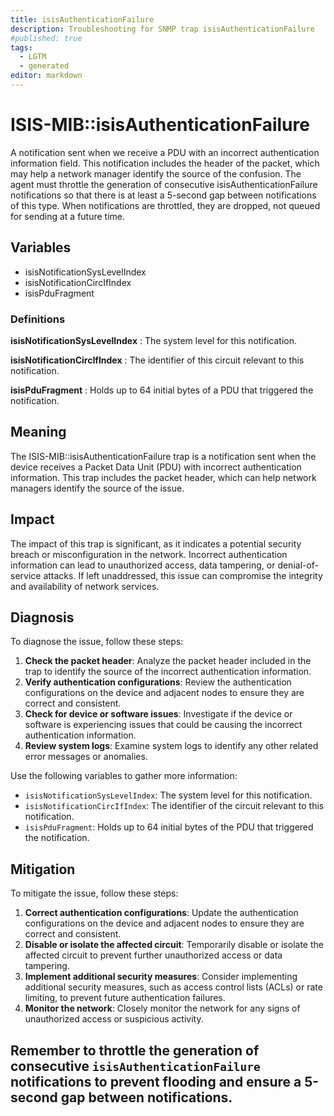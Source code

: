 ```yaml
---
title: isisAuthenticationFailure
description: Troubleshooting for SNMP trap isisAuthenticationFailure
#published: true
tags:
  - LGTM
  - generated
editor: markdown
---
```


# ISIS-MIB::isisAuthenticationFailure 

A notification sent when we receive a PDU
with an incorrect authentication information
field.  This notification includes the header
of the packet, which may help a network manager
identify the source of the confusion.
The agent must throttle the generation of
consecutive isisAuthenticationFailure
notifications so that there is at least a 5-second
gap between notifications of this type.  When
notifications are throttled, they are dropped, not
queued for sending at a future time. 


## Variables


  - isisNotificationSysLevelIndex
  - isisNotificationCircIfIndex
  - isisPduFragment 

### Definitions 


**isisNotificationSysLevelIndex** 
: The system level for this notification. 

**isisNotificationCircIfIndex** 
: The identifier of this circuit relevant to
this notification. 

**isisPduFragment** 
: Holds up to 64 initial bytes of a PDU that
triggered the notification. 


## Meaning

The ISIS-MIB::isisAuthenticationFailure trap is a notification sent when the device receives a Packet Data Unit (PDU) with incorrect authentication information. This trap includes the packet header, which can help network managers identify the source of the issue.

## Impact

The impact of this trap is significant, as it indicates a potential security breach or misconfiguration in the network. Incorrect authentication information can lead to unauthorized access, data tampering, or denial-of-service attacks. If left unaddressed, this issue can compromise the integrity and availability of network services.

## Diagnosis

To diagnose the issue, follow these steps:

1. **Check the packet header**: Analyze the packet header included in the trap to identify the source of the incorrect authentication information.
2. **Verify authentication configurations**: Review the authentication configurations on the device and adjacent nodes to ensure they are correct and consistent.
3. **Check for device or software issues**: Investigate if the device or software is experiencing issues that could be causing the incorrect authentication information.
4. **Review system logs**: Examine system logs to identify any other related error messages or anomalies.

Use the following variables to gather more information:

* `isisNotificationSysLevelIndex`: The system level for this notification.
* `isisNotificationCircIfIndex`: The identifier of the circuit relevant to this notification.
* `isisPduFragment`: Holds up to 64 initial bytes of the PDU that triggered the notification.

## Mitigation

To mitigate the issue, follow these steps:

1. **Correct authentication configurations**: Update the authentication configurations on the device and adjacent nodes to ensure they are correct and consistent.
2. **Disable or isolate the affected circuit**: Temporarily disable or isolate the affected circuit to prevent further unauthorized access or data tampering.
3. **Implement additional security measures**: Consider implementing additional security measures, such as access control lists (ACLs) or rate limiting, to prevent future authentication failures.
4. **Monitor the network**: Closely monitor the network for any signs of unauthorized access or suspicious activity.

Remember to throttle the generation of consecutive `isisAuthenticationFailure` notifications to prevent flooding and ensure a 5-second gap between notifications.
---




